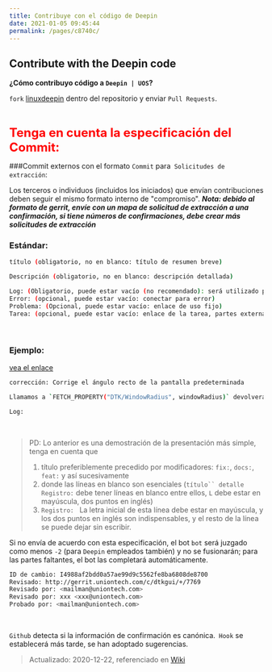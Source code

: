 ```yaml
---
title: Contribuye con el código de Deepin
date: 2021-01-05 09:45:44
permalink: /pages/c8740c/
---
```



## Contribute with the Deepin code

**¿Cómo contribuyo código a `Deepin | UOS`?**

`fork` [linuxdeepin](https://github.com/linuxdeepin) dentro del repositorio y enviar `Pull Requests`. 

<br>

<font size="5" color="red"> **Tenga en cuenta la especificación del Commit:** </font>

###Commit externos con el formato `Commit` para` Solicitudes de extracción`:

Los terceros o individuos (incluidos los iniciados) que envían contribuciones deben seguir el mismo formato interno de "compromiso".
***Nota: debido al formato de gerrit, envíe con un mapa de solicitud de extracción a una confirmación, si tiene números de confirmaciones, debe crear más solicitudes de extracción***
<br>

### Estándar:

```bash
título (obligatorio, no en blanco: título de resumen breve)

Descripción (obligatorio, no en blanco: descripción detallada)

Log: (Obligatorio, puede estar vacío (no recomendado): será utilizado por el sistema crp interno, no se como rellenar, solo repite el contenido del título)
Error: (opcional, puede estar vacío: conectar para error)
Problema: (Opcional, puede estar vacío: enlace de uso fijo)
Tarea: (opcional, puede estar vacío: enlace de la tarea, partes externas no disponibles)
```

<br>

### Ejemplo:

 [vea el enlace](https://github.com/linuxdeepin/dtkgui/commit/de1f742edefee47963515acf63721ffb53193a8b) 

```bash
corrección: Corrige el ángulo recto de la pantalla predeterminada

Llamamos a `FETCH_PROPERTY("DTK/WindowRadius", windowRadius)` devolverá -1 por defecto, resultando en el parámetro de ángulo recto. Entonces la copa está fija aquí.

Log:
```

<br>

> PD: Lo anterior es una demostración de la presentación más simple, tenga en cuenta que
>
> 1. título preferiblemente precedido por modificadores: `fix:`, `docs:`, `feat:` y así sucesivamente 
> 2. donde las líneas en blanco son esenciales (`título`` detalle` `Registro:` debe tener líneas en blanco entre ellos, `L` debe estar en mayúscula, dos puntos en inglés)
> 3. `Registro: ` La letra inicial de esta línea debe estar en mayúscula, y los dos puntos en inglés son indispensables, y el resto de la línea se puede dejar sin escribir.



Si no envía de acuerdo con esta especificación, el bot `bot` será juzgado como menos `-2` (para `Deepin` empleados también) y no se fusionarán; para las partes faltantes, el bot las completará automáticamente.

```bash
ID de cambio: I4988af2bdd0a57ae99d9c5562fe8ba6808de8700
Revisado: http://gerrit.uniontech.com/c/dtkgui/+/7769
Revisado por: <mailman@uniontech.com>
Revisado por: xxx <xxx@uniontech.com>
Probado por: <mailman@uniontech.com>
```

<br>

`Github` detecta si la información de confirmación es canónica.` Hook` se establecerá más tarde, se han adoptado sugerencias.

> Actualizado: 2020-12-22, referenciado en [Wiki](https://github.com/linuxdeepin/developer-center/wiki/Commit-Information-standard-en)